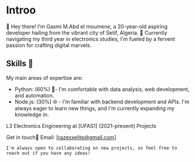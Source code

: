 # Introo
👋 Hey there! I'm Gasmi M.Abd el moumene, a 20-year-old aspiring developer hailing from the vibrant city of Setif, Algeria. 🌟 Currently navigating my third year in electronics studies, I'm fueled by a fervent passion for crafting digital marvels.

## Skills 🚀
My main areas of expertise are:

- Python: (60%) 🐍- I'm comfortable with data analysis, web development, and automation.
- Node.js: (30%) 🌐 - I'm familiar with backend development and APIs.
I'm always eager to learn new things, and I'm currently expanding my knowledge in:



L3 Electronics Engineering at [UFAS1] (2021-present)
Projects

Get in touch📧
Email: [razexxelite@gmail.com]

```
I'm always open to collaborating on new projects, so feel free to reach out if you have any ideas!
